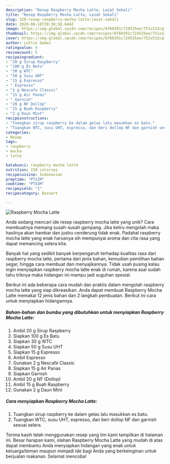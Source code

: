 ```yaml
---
description: "Resep Raspberry Mocha Latte, Lezat Sekali"
title: "Resep Raspberry Mocha Latte, Lezat Sekali"
slug: 329-resep-raspberry-mocha-latte-lezat-sekali
date: 2020-08-16T20:38:58.644Z
image: https://img-global.cpcdn.com/recipes/6f60391c724535ee/751x532cq70/raspberry-mocha-latte-foto-resep-utama.jpg
thumbnail: https://img-global.cpcdn.com/recipes/6f60391c724535ee/751x532cq70/raspberry-mocha-latte-foto-resep-utama.jpg
cover: https://img-global.cpcdn.com/recipes/6f60391c724535ee/751x532cq70/raspberry-mocha-latte-foto-resep-utama.jpg
author: Lottie Gomez
ratingvalue: 4
reviewcount: 5
recipeingredient:
- "20 g Sirup Raspberry"
- "100 g Es Batu"
- "30 g WTC"
- "50 g Susu UHT"
- "15 g Espresso"
- " Espresso"
- "2 g Nescafe Classic"
- "15 g Air Panas"
- " Garnish"
- "20 g NF Dollop"
- "15 g Buah Raspberry"
- "2 g Daun Mint"
recipeinstructions:
- "Tuangkan sirup raspberry ke dalam gelas lalu masukkan es batu."
- "Tuangkan WTC, susu UHT, espresso, dan beri dollop NF dan garnish sesuai selera."
categories:
- Resep
tags:
- raspberry
- mocha
- latte

katakunci: raspberry mocha latte 
nutrition: 150 calories
recipecuisine: Indonesian
preptime: "PT22M"
cooktime: "PT43M"
recipeyield: "2"
recipecategory: Dessert

---
```



![Raspberry Mocha Latte](https://img-global.cpcdn.com/recipes/6f60391c724535ee/751x532cq70/raspberry-mocha-latte-foto-resep-utama.jpg)

Anda sedang mencari ide resep raspberry mocha latte yang unik? Cara membuatnya memang susah-susah gampang. Jika keliru mengolah maka hasilnya akan hambar dan justru cenderung tidak enak. Padahal raspberry mocha latte yang enak harusnya sih mempunyai aroma dan cita rasa yang dapat memancing selera kita.

Banyak hal yang sedikit banyak berpengaruh terhadap kualitas rasa dari raspberry mocha latte, pertama dari jenis bahan, kemudian pemilihan bahan segar, hingga cara membuat dan menyajikannya. Tidak usah pusing kalau ingin menyiapkan raspberry mocha latte enak di rumah, karena asal sudah tahu triknya maka hidangan ini mampu jadi suguhan spesial.




Berikut ini ada beberapa cara mudah dan praktis dalam mengolah raspberry mocha latte yang siap dikreasikan. Anda dapat membuat Raspberry Mocha Latte memakai 12 jenis bahan dan 2 langkah pembuatan. Berikut ini cara untuk menyiapkan hidangannya.

<!--inarticleads1-->

##### Bahan-bahan dan bumbu yang dibutuhkan untuk menyiapkan Raspberry Mocha Latte:

1. Ambil 20 g Sirup Raspberry
1. Siapkan 100 g Es Batu
1. Siapkan 30 g WTC
1. Siapkan 50 g Susu UHT
1. Siapkan 15 g Espresso
1. Ambil  Espresso
1. Gunakan 2 g Nescafe Classic
1. Siapkan 15 g Air Panas
1. Siapkan  Garnish
1. Ambil 20 g NF (Dollop)
1. Ambil 15 g Buah Raspberry
1. Gunakan 2 g Daun Mint




<!--inarticleads2-->

##### Cara menyiapkan Raspberry Mocha Latte:

1. Tuangkan sirup raspberry ke dalam gelas lalu masukkan es batu.
1. Tuangkan WTC, susu UHT, espresso, dan beri dollop NF dan garnish sesuai selera.




Terima kasih telah menggunakan resep yang tim kami tampilkan di halaman ini. Besar harapan kami, olahan Raspberry Mocha Latte yang mudah di atas dapat membantu Anda menyiapkan hidangan yang enak untuk keluarga/teman maupun menjadi ide bagi Anda yang berkeinginan untuk berjualan makanan. Selamat mencoba!
